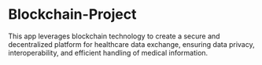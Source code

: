 # Blockchain-Project
This app leverages blockchain technology to create a secure and decentralized platform for healthcare data exchange, ensuring data privacy, interoperability, and efficient handling of medical information.
